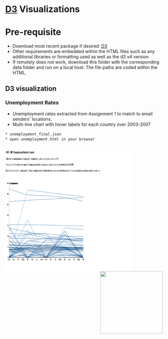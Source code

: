 [D3](https://d3js.org/) Visualizations
===



Pre-requisite
===
- Download most recent package if desired: [D3](https://d3js.org)
- Other requirements are embedded within the HTML files such as any additional libraries or formatting used as well as the d3 v4 version
- If remotely does not work, download this folder with the corresponding data folder and run on a local host. The file paths are coded within the HTML.


D3 visualization
----------------

### Unemployment Rates
- Unemployment rates extracted from Assignment 1 to match to email senders' locations.
- Multi-line chart with hover labels for each country over 2003-2007
```
* unemployment_final.json
* open unemployment.html in your browser
```


<img src="https://github.com/mthompson64/DSCI550_Assignment3/blob/main/d3/unemployment.png" width = "400px" height = "400px" style = "float:left">
<img src="https://github.com/dongnizh/tika-img-similarity/blob/refactor/snapshots/interactive-cluster.png" width = "200px" height = "200px" style = "float:right">







